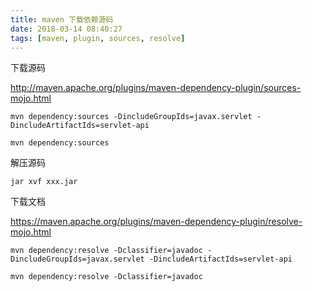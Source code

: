 ```yaml
---
title: maven 下载依赖源码
date: 2018-03-14 08:40:27
tags: [maven, plugin, sources, resolve]
---
```


下载源码

<http://maven.apache.org/plugins/maven-dependency-plugin/sources-mojo.html>

<!--more-->

```
mvn dependency:sources -DincludeGroupIds=javax.servlet -DincludeArtifactIds=servlet-api

mvn dependency:sources
```

解压源码

`jar xvf xxx.jar`

下载文档

<https://maven.apache.org/plugins/maven-dependency-plugin/resolve-mojo.html>

```
mvn dependency:resolve -Dclassifier=javadoc -DincludeGroupIds=javax.servlet -DincludeArtifactIds=servlet-api

mvn dependency:resolve -Dclassifier=javadoc
```